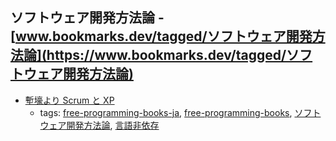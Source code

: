 ソフトウェア開発方法論 - [www.bookmarks.dev/tagged/ソフトウェア開発方法論](https://www.bookmarks.dev/tagged/ソフトウェア開発方法論) 
---
* [塹壕より Scrum と  XP](http://www.infoq.com/jp/minibooks/scrum-xp-from-the-trenches)
    * tags: [free-programming-books-ja](../tags/free-programming-books-ja.md), [free-programming-books](../tags/free-programming-books.md), [ソフトウェア開発方法論](../tags/ソフトウェア開発方法論.md), [言語非依存](../tags/言語非依存.md)

